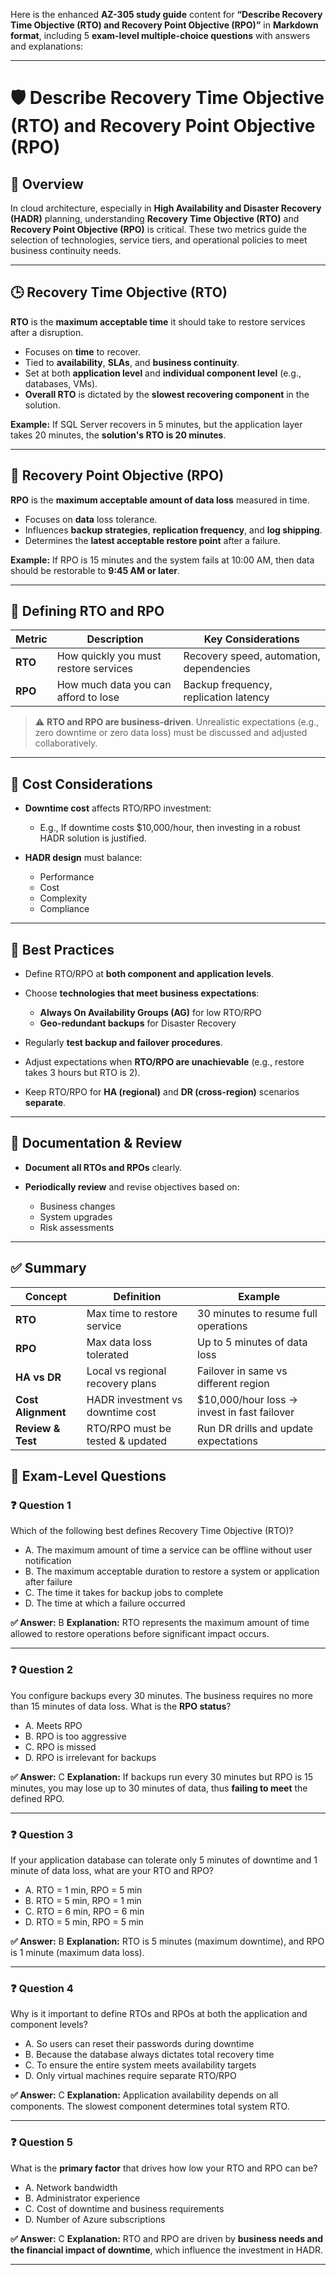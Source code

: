 Here is the enhanced **AZ-305 study guide** content for **“Describe Recovery Time Objective (RTO) and Recovery Point Objective (RPO)”** in **Markdown format**, including 5 **exam-level multiple-choice questions** with answers and explanations:

---

# 🛡️ Describe Recovery Time Objective (RTO) and Recovery Point Objective (RPO)

## 🎯 Overview

In cloud architecture, especially in **High Availability and Disaster Recovery (HADR)** planning, understanding **Recovery Time Objective (RTO)** and **Recovery Point Objective (RPO)** is critical. These two metrics guide the selection of technologies, service tiers, and operational policies to meet business continuity needs.

---

## 🕒 Recovery Time Objective (RTO)

**RTO** is the **maximum acceptable time** it should take to restore services after a disruption.

* Focuses on **time** to recover.
* Tied to **availability**, **SLAs**, and **business continuity**.
* Set at both **application level** and **individual component level** (e.g., databases, VMs).
* **Overall RTO** is dictated by the **slowest recovering component** in the solution.

**Example:**
If SQL Server recovers in 5 minutes, but the application layer takes 20 minutes, the **solution's RTO is 20 minutes**.

---

## 📍 Recovery Point Objective (RPO)

**RPO** is the **maximum acceptable amount of data loss** measured in time.

* Focuses on **data** loss tolerance.
* Influences **backup strategies**, **replication frequency**, and **log shipping**.
* Determines the **latest acceptable restore point** after a failure.

**Example:**
If RPO is 15 minutes and the system fails at 10:00 AM, then data should be restorable to **9:45 AM or later**.

---

## 🧩 Defining RTO and RPO

| Metric  | Description                           | Key Considerations                       |
| ------- | ------------------------------------- | ---------------------------------------- |
| **RTO** | How quickly you must restore services | Recovery speed, automation, dependencies |
| **RPO** | How much data you can afford to lose  | Backup frequency, replication latency    |

> ⚠️ **RTO and RPO are business-driven**. Unrealistic expectations (e.g., zero downtime or zero data loss) must be discussed and adjusted collaboratively.

---

## 💸 Cost Considerations

* **Downtime cost** affects RTO/RPO investment:

  * E.g., If downtime costs \$10,000/hour, then investing in a robust HADR solution is justified.
* **HADR design** must balance:

  * Performance
  * Cost
  * Complexity
  * Compliance

---

## 📌 Best Practices

* Define RTO/RPO at **both component and application levels**.
* Choose **technologies that meet business expectations**:

  * **Always On Availability Groups (AG)** for low RTO/RPO
  * **Geo-redundant backups** for Disaster Recovery
* Regularly **test backup and failover procedures**.
* Adjust expectations when **RTO/RPO are unachievable** (e.g., restore takes 3 hours but RTO is 2).
* Keep RTO/RPO for **HA (regional)** and **DR (cross-region)** scenarios **separate**.

---

## 📄 Documentation & Review

* **Document all RTOs and RPOs** clearly.
* **Periodically review** and revise objectives based on:

  * Business changes
  * System upgrades
  * Risk assessments

---

## ✅ Summary

| Concept            | Definition                       | Example                                      |
| ------------------ | -------------------------------- | -------------------------------------------- |
| **RTO**            | Max time to restore service      | 30 minutes to resume full operations         |
| **RPO**            | Max data loss tolerated          | Up to 5 minutes of data loss                 |
| **HA vs DR**       | Local vs regional recovery plans | Failover in same vs different region         |
| **Cost Alignment** | HADR investment vs downtime cost | \$10,000/hour loss → invest in fast failover |
| **Review & Test**  | RTO/RPO must be tested & updated | Run DR drills and update expectations        |


## 🧪 Exam-Level Questions

### ❓ Question 1

Which of the following best defines Recovery Time Objective (RTO)?

- A. The maximum amount of time a service can be offline without user notification
- B. The maximum acceptable duration to restore a system or application after failure
- C. The time it takes for backup jobs to complete
- D. The time at which a failure occurred

**✅ Answer:** B
**Explanation:** RTO represents the maximum amount of time allowed to restore operations before significant impact occurs.

---

### ❓ Question 2

You configure backups every 30 minutes. The business requires no more than 15 minutes of data loss. What is the **RPO status**?

- A. Meets RPO
- B. RPO is too aggressive
- C. RPO is missed
- D. RPO is irrelevant for backups

**✅ Answer:** C
**Explanation:** If backups run every 30 minutes but RPO is 15 minutes, you may lose up to 30 minutes of data, thus **failing to meet** the defined RPO.

---

### ❓ Question 3

If your application database can tolerate only 5 minutes of downtime and 1 minute of data loss, what are your RTO and RPO?

- A. RTO = 1 min, RPO = 5 min
- B. RTO = 5 min, RPO = 1 min
- C. RTO = 6 min, RPO = 6 min
- D. RTO = 5 min, RPO = 5 min

**✅ Answer:** B
**Explanation:** RTO is 5 minutes (maximum downtime), and RPO is 1 minute (maximum data loss).

---

### ❓ Question 4

Why is it important to define RTOs and RPOs at both the application and component levels?

- A. So users can reset their passwords during downtime
- B. Because the database always dictates total recovery time
- C. To ensure the entire system meets availability targets
- D. Only virtual machines require separate RTO/RPO

**✅ Answer:** C
**Explanation:** Application availability depends on all components. The slowest component determines total system RTO.

---

### ❓ Question 5

What is the **primary factor** that drives how low your RTO and RPO can be?

- A. Network bandwidth
- B. Administrator experience
- C. Cost of downtime and business requirements
- D. Number of Azure subscriptions

**✅ Answer:** C
**Explanation:** RTO and RPO are driven by **business needs and the financial impact of downtime**, which influence the investment in HADR.

---

